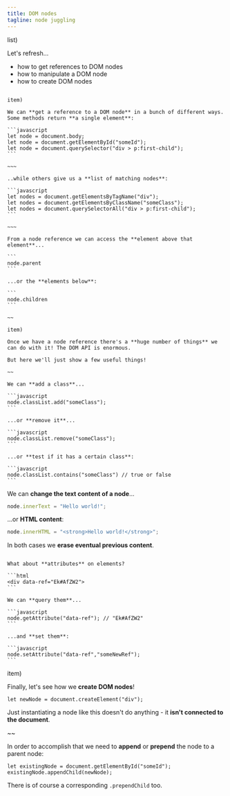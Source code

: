 ```yaml
---
title: DOM nodes
tagline: node juggling
---
```


list)

Let's refresh...

* how to get references to DOM nodes
* how to manipulate a DOM node
* how to create DOM nodes

~~~~

item) 

We can **get a reference to a DOM node** in a bunch of different ways. Some methods return **a single element**:

```javascript
let node = document.body;
let node = document.getElementById("someId");
let node = document.querySelector("div > p:first-child");
```

~~~

..while others give us a **list of matching nodes**:

```javascript
let nodes = document.getElementsByTagName("div");
let nodes = document.getElementsByClassName("someClass");
let nodes = document.querySelectorAll("div > p:first-child");
```

~~~

From a node reference we can access the **element above that element**...

```
node.parent
```

...or the **elements below**:

```
node.children
```

~~

item)

Once we have a node reference there's a **huge number of things** we can do with it! The DOM API is enormous.

But here we'll just show a few useful things!

~~

We can **add a class**...

```javascript
node.classList.add("someClass");
```

...or **remove it**...

```javascript
node.classList.remove("someClass");
```

...or **test if it has a certain class**:

```javascript
node.classList.contains("someClass") // true or false
```

~~~~

We can **change the text content of a node**...

```javascript
node.innerText = "Hello world!";
```

...or **HTML content**:

```javascript
node.innerHTML = "<strong>Hello world!</strong>";
```

In both cases we **erase eventual previous content**.

~~~

What about **attributes** on elements?

```html
<div data-ref="Ek#AfZW2">
```

We can **query them**...

```javascript
node.getAttribute("data-ref"); // "Ek#AfZW2"
```

...and **set them**:

```javascript
node.setAttribute("data-ref","someNewRef");
```

~~~

item)

Finally, let's see how we **create DOM nodes**!

```
let newNode = document.createElement("div");
```

Just instantiating a node like this doesn't do anything - it **isn't connected to the document**.

~~

In order to accomplish that we need to **append** or **prepend** the node to a parent node:

```
let existingNode = document.getElementById("someId");
existingNode.appendChild(newNode);
```

There is of course a corresponding `.prependChild` too.
